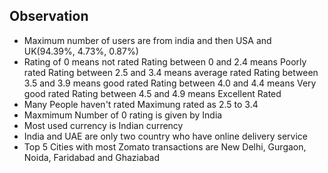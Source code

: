 ## Observation

- Maximum number of users are from india and then USA and UK(94.39%, 4.73%, 0.87%)
- Rating of 0 means not rated
  Rating between 0 and 2.4 means Poorly rated
  Rating between 2.5 and 3.4 means average rated
  Rating between 3.5 and 3.9 means good rated
  Rating between 4.0 and 4.4 means Very good rated
  Rating between 4.5 and 4.9 means Excellent Rated
- Many People haven't rated
  Maximung rated as 2.5 to 3.4
- Maxmimum Number of 0 rating is given by India
- Most used currency is Indian currency
- India and UAE are only two country who have online delivery service
- Top 5 Cities with most Zomato transactions are New Delhi, Gurgaon, Noida, Faridabad and Ghaziabad
